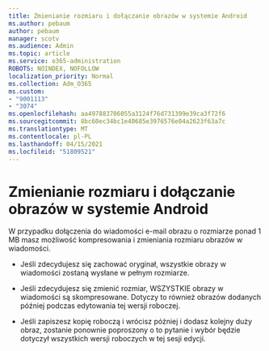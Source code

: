 ```yaml
---
title: Zmienianie rozmiaru i dołączanie obrazów w systemie Android
ms.author: pebaum
author: pebaum
manager: scotv
ms.audience: Admin
ms.topic: article
ms.service: o365-administration
ROBOTS: NOINDEX, NOFOLLOW
localization_priority: Normal
ms.collection: Adm_O365
ms.custom:
- "9001113"
- "3074"
ms.openlocfilehash: aa497883706055a3124f76d731399e39ca3f72f6
ms.sourcegitcommit: 8bc60ec34bc1e40685e3976576e04a2623f63a7c
ms.translationtype: MT
ms.contentlocale: pl-PL
ms.lasthandoff: 04/15/2021
ms.locfileid: "51809521"
---
```

# <a name="resize-and-attach-images-on-android"></a>Zmienianie rozmiaru i dołączanie obrazów w systemie Android

W przypadku dołączenia do wiadomości e-mail obrazu o rozmiarze ponad 1 MB masz możliwość kompresowania i zmieniania rozmiaru obrazów w wiadomości.
 
- Jeśli zdecydujesz się zachować oryginał, wszystkie obrazy w wiadomości zostaną wysłane w pełnym rozmiarze.
 
- Jeśli zdecydujesz się zmienić rozmiar, WSZYSTKIE obrazy w wiadomości są skompresowane.  Dotyczy to również obrazów dodanych później podczas edytowania tej wersji roboczej.
 
- Jeśli zapiszesz kopię roboczą i wrócisz później i dodasz kolejny duży obraz, zostanie ponownie poproszony o to pytanie i wybór będzie dotyczył wszystkich wersji roboczych w tej sesji edycji.
 
